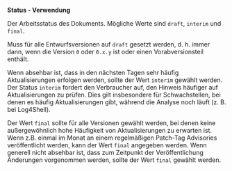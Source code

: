 **Status - Verwendung**

Der Arbeitsstatus des Dokuments. Mögliche Werte sind `draft`, `interim` und `final`.

Muss für alle Entwurfsversionen auf `draft` gesetzt werden, d. h. immer dann, wenn die Version `0` oder `0.x.y` ist oder einen Vorabversionsteil enthält.

Wenn absehbar ist, dass in den nächsten Tagen sehr häufig Aktualisierungen erfolgen werden, sollte der Wert `interim` gewählt werden.
Der Status `interim` fordert den Verbraucher auf, den Hinweis häufiger auf Aktualisierungen zu prüfen.
Dies gilt insbesondere für Schwachstellen, bei denen es häufig Aktualisierungen gibt, während die Analyse noch läuft (z. B. bei Log4Shell).

Der Wert `final` sollte für alle Versionen gewählt werden, bei denen keine außergewöhnlich hohe Häufigkeit von Aktualisierungen zu erwarten ist.
Wenn z.B. einmal im Monat an einem regelmäßigen Patch-Tag Advisories veröffentlicht werden, kann der Wert `final` angegeben werden.
Wenn generell nicht absehbar ist, dass zum Zeitpunkt der Veröffentlichung Änderungen vorgenommen werden, sollte der Wert `final` gewählt werden.
